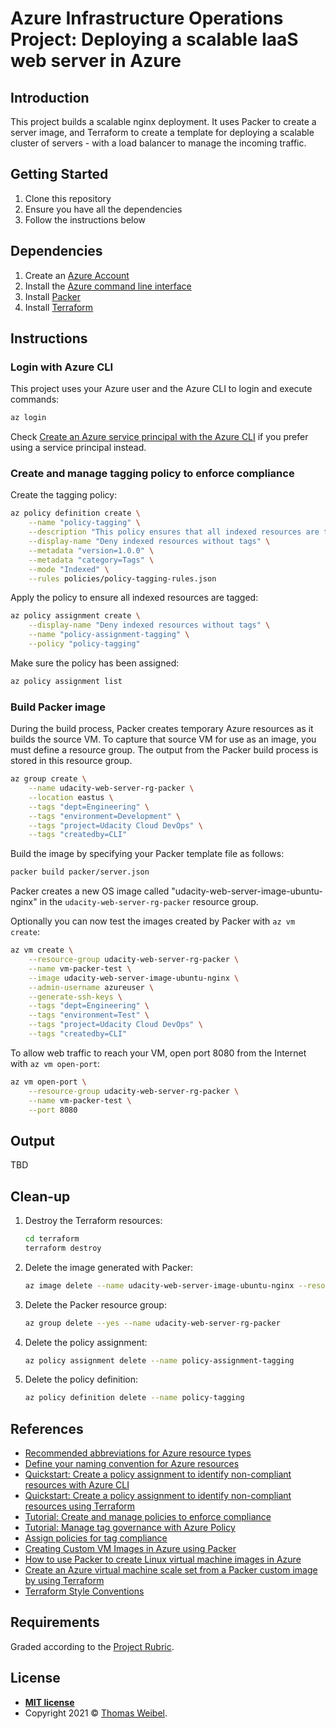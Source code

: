 # Azure Infrastructure Operations Project: Deploying a scalable IaaS web server in Azure

## Introduction

This project builds a scalable nginx deployment. It uses Packer to create a server image, and Terraform to create a template for deploying a scalable cluster of servers - with a load balancer to manage the incoming traffic.

## Getting Started

1. Clone this repository
2. Ensure you have all the dependencies
3. Follow the instructions below

## Dependencies

1. Create an [Azure Account](https://portal.azure.com)
2. Install the [Azure command line interface](https://docs.microsoft.com/en-us/cli/azure/install-azure-cli?view=azure-cli-latest)
3. Install [Packer](https://www.packer.io/downloads)
4. Install [Terraform](https://www.terraform.io/downloads.html)

## Instructions

### Login with Azure CLI

This project uses your Azure user and the Azure CLI to login and execute commands:

```bash
az login
```

Check [Create an Azure service principal with the Azure CLI](https://docs.microsoft.com/en-us/cli/azure/create-an-azure-service-principal-azure-cli?view=azure-cli-latest) if you prefer using a service principal instead.

### Create and manage tagging policy to enforce compliance

Create the tagging policy:

```bash
az policy definition create \
    --name "policy-tagging" \
    --description "This policy ensures that all indexed resources are tagged." \
    --display-name "Deny indexed resources without tags" \
    --metadata "version=1.0.0" \
    --metadata "category=Tags" \
    --mode "Indexed" \
    --rules policies/policy-tagging-rules.json
```

Apply the policy to ensure all indexed resources are tagged:

```bash
az policy assignment create \
    --display-name "Deny indexed resources without tags" \
    --name "policy-assignment-tagging" \
    --policy "policy-tagging"
```

Make sure the policy has been assigned:

```bash
az policy assignment list
```

### Build Packer image

During the build process, Packer creates temporary Azure resources as it builds the source VM. To capture that source VM for use as an image, you must define a resource group. The output from the Packer build process is stored in this resource group.

```bash
az group create \
    --name udacity-web-server-rg-packer \
    --location eastus \
    --tags "dept=Engineering" \
    --tags "environment=Development" \
    --tags "project=Udacity Cloud DevOps" \
    --tags "createdby=CLI"
```

Build the image by specifying your Packer template file as follows:

```bash
packer build packer/server.json
```

Packer creates a new OS image called "udacity-web-server-image-ubuntu-nginx" in the `udacity-web-server-rg-packer` resource group.

Optionally you can now test the images created by Packer with `az vm create`:

```bash
az vm create \
    --resource-group udacity-web-server-rg-packer \
    --name vm-packer-test \
    --image udacity-web-server-image-ubuntu-nginx \
    --admin-username azureuser \
    --generate-ssh-keys \
    --tags "dept=Engineering" \
    --tags "environment=Test" \
    --tags "project=Udacity Cloud DevOps" \
    --tags "createdby=CLI"
```

To allow web traffic to reach your VM, open port 8080 from the Internet with `az vm open-port`:

```bash
az vm open-port \
    --resource-group udacity-web-server-rg-packer \
    --name vm-packer-test \
    --port 8080
```

## Output

TBD

## Clean-up

1. Destroy the Terraform resources:

   ```bash
   cd terraform
   terraform destroy
   ```

2. Delete the image generated with Packer:

   ```bash
   az image delete --name udacity-web-server-image-ubuntu-nginx --resource-group udacity-web-server-rg-packer
   ```

3. Delete the Packer resource group:

   ```bash
   az group delete --yes --name udacity-web-server-rg-packer
   ```

4. Delete the policy assignment:

   ```bash
   az policy assignment delete --name policy-assignment-tagging
   ```

5. Delete the policy definition:

   ```bash
   az policy definition delete --name policy-tagging
   ```

## References

- [Recommended abbreviations for Azure resource types](https://docs.microsoft.com/en-us/azure/cloud-adoption-framework/ready/azure-best-practices/resource-abbreviations)
- [Define your naming convention for Azure resources](https://docs.microsoft.com/en-us/azure/cloud-adoption-framework/ready/azure-best-practices/resource-naming)
- [Quickstart: Create a policy assignment to identify non-compliant resources with Azure CLI](https://docs.microsoft.com/en-us/azure/governance/policy/assign-policy-azurecli)
- [Quickstart: Create a policy assignment to identify non-compliant resources using Terraform](https://docs.microsoft.com/en-us/azure/governance/policy/assign-policy-terraform)
- [Tutorial: Create and manage policies to enforce compliance](https://docs.microsoft.com/en-us/azure/governance/policy/tutorials/create-and-manage)
- [Tutorial: Manage tag governance with Azure Policy](https://docs.microsoft.com/en-us/azure/governance/policy/tutorials/govern-tags)
- [Assign policies for tag compliance](https://docs.microsoft.com/en-us/azure/azure-resource-manager/management/tag-policies)
- [Creating Custom VM Images in Azure using Packer](https://microsoft.github.io/AzureTipsAndTricks/blog/tip201.html)
- [How to use Packer to create Linux virtual machine images in Azure](https://docs.microsoft.com/en-us/azure/virtual-machines/linux/build-image-with-packer)
- [Create an Azure virtual machine scale set from a Packer custom image by using Terraform](https://docs.microsoft.com/en-us/azure/developer/terraform/create-vm-scaleset-network-disks-using-packer-hcl)
- [Terraform Style Conventions](https://www.terraform.io/docs/language/syntax/style.html)

## Requirements

Graded according to the [Project Rubric](https://review.udacity.com/#!/rubrics/2843/view).

## License

- **[MIT license](http://opensource.org/licenses/mit-license.php)**
- Copyright 2021 © [Thomas Weibel](https://github.com/thom).
